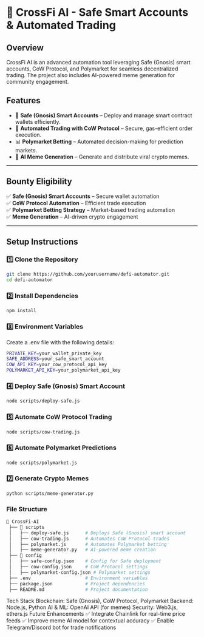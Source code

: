 # 🚀 **CrossFi AI - Safe Smart Accounts & Automated Trading**

## **Overview**
CrossFi AI is an advanced automation tool leveraging Safe (Gnosis) smart accounts, CoW Protocol, and Polymarket for seamless decentralized trading. The project also includes AI-powered meme generation for community engagement.

## **Features**
- 🔐 **Safe (Gnosis) Smart Accounts** – Deploy and manage smart contract wallets efficiently.
- 🤖 **Automated Trading with CoW Protocol** – Secure, gas-efficient order execution.
- 📊 **Polymarket Betting** – Automated decision-making for prediction markets.
- 🎨 **AI Meme Generation** – Generate and distribute viral crypto memes.

---

## **Bounty Eligibility**
✅ **Safe (Gnosis) Smart Accounts** – Secure wallet automation  
✅ **CoW Protocol Automation** – Efficient trade execution  
✅ **Polymarket Betting Strategy** – Market-based trading automation  
✅ **Meme Generation** – AI-driven crypto engagement  



---

## **Setup Instructions**
### **1️⃣ Clone the Repository**
```sh
git clone https://github.com/yourusername/defi-automator.git
cd defi-automator
```
### **2️⃣ Install Dependencies**
```sh
npm install
```
### **3️⃣ Environment Variables**
Create a .env file with the following details:
```sh
PRIVATE_KEY=your_wallet_private_key
SAFE_ADDRESS=your_safe_smart_account
COW_API_KEY=your_cow_protocol_api_key
POLYMARKET_API_KEY=your_polymarket_api_key
```
### **4️⃣ Deploy Safe (Gnosis) Smart Account**
```sh
node scripts/deploy-safe.js
```
### **5️⃣ Automate CoW Protocol Trading**
```sh
node scripts/cow-trading.js
```
### **6️⃣ Automate Polymarket Predictions**
```sh
node scripts/polymarket.js
```
### **7️⃣ Generate Crypto Memes**
```sh
python scripts/meme-generator.py
```
### **File Structure**
```bash
📂 CrossFi-AI
 ├── 📂 scripts
 │   ├── deploy-safe.js      # Deploys Safe (Gnosis) smart account
 │   ├── cow-trading.js      # Automates CoW Protocol trades
 │   ├── polymarket.js       # Automates Polymarket betting
 │   ├── meme-generator.py   # AI-powered meme creation
 ├── 📂 config
 │   ├── safe-config.json    # Config for Safe deployment
 │   ├── cow-config.json     # CoW Protocol settings
 │   ├── polymarket-config.json # Polymarket settings
 ├── .env                    # Environment variables
 ├── package.json            # Project dependencies
 ├── README.md               # Project documentation
```
Tech Stack
Blockchain: Safe (Gnosis), CoW Protocol, Polymarket
Backend: Node.js, Python
AI & ML: OpenAI API (for memes)
Security: Web3.js, ethers.js
Future Enhancements
✅ Integrate Chainlink for real-time price feeds
✅ Improve meme AI model for contextual accuracy
✅ Enable Telegram/Discord bot for trade notifications
